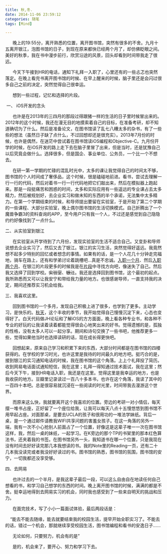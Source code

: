 ```yaml
---
title: 秋,冬.
date: 2014-11-06 23:59:12
categories: 随笔
tags: [Mind]

---
```

      晚上的19:55分，离开熟悉的位置，离开图书馆，突然有很多的不舍。九月十五离开银江，泡图书馆的日子，到现在原来都快已经两个月了，却仿佛眨眼之间。美好的秋季，我在书中漫步前行，欣赏沿途的风景，回头却看到时间带我走了很远。  

      今天下午接到HR的电话，通知下礼拜一入职了，心里还有的一些忐忑也突然落定。在晚上看完书离开图书馆的时候、在早上醒来的时候，脑子里还是会闪过很多自己之前的决定，突然觉得自己很幸运。

      想到一些过程，记忆和选择的片段。

 一、 iOS开发的念头

      也许是在2013年的三四月的那段过得跟猪一样的生活的日子里时候冒出来的。2012年的这个时候，我还在漫无目的地摸索着自己的目标，在准备考研，却不知道确切为了什么。然后是准备论文，在图书馆读了乱七八糟太多的杂书，有了一些些的想法（虽然日子缺了点什么，不过回想却还是很充实）。2013年7月份的时候，也许是偶然，在迷茫中尝试着在图书馆读iOS编程和Objective-C。九月份开学的时候，在iOS开发的路上走下去在脑子里冒了出来，但是当时，还是犹豫自己以后究竟会做什么。选择很多，但是国企、事业单位、公务员，一个比一个不想去。

      在研一第一学期的忙碌的混乱时光中，太多的课让我觉得自己的时间太不够，图书馆的个人时间成了奢侈品，这个时候，很是磕碰地前进。看书，尝试去理解一行一行的代码，然后对着书一行一行代码地把它们敲出来，然后在模拟器上跑起来。那是一段挺痛苦和困惑的时间，太多和实际应用有一些遥远的专业课占去太多精力，然后被规划好，去企业实习和做未知的东西的半个承诺，无法集中太多精力。在第一个学期结束的时候，和导师提出要留在实验室，于是开始了第二个学期的一些课程、大部分实验室，晚上偶尔图书馆的生活切换模式。自己折腾出了一个魔兽争霸3的资料查询的APP，至今用户只有我一个人，不过还是感觉到自己隐隐约约好像找到了一点什么。

二、从实验室到银江

      在实验室从开学待到了六月份，发现实验室的生活不适合自己。又变卦和导师说想去企业实习了，然后又去了银江。银江的实习生活，突然觉得好遥远。我竟然想不起多少特别的回忆或者想念的事情。如果有的话，是一个人花几十分钟走完福地，骑车在路上，还有和学弟讨论着跳槽吧...真是不忠诚。[入职一个月](http://dikeyking.lofter.com/post/3b896e_17f0a97)、然后[入职两个月](http://dikeyking.lofter.com/post/3b896e_1a1857f)、在银江的片段更多的时候我是在[片段](http://dikeyking.lofter.com/post/3b896e_2454385)中寻找方向吧，像迷失了自己。然后我又选择了回到学校。<span style="text-decoration:line-through;">实验室</span>、<span style="text-decoration:line-through;">银江</span>。我还是选择回到图书馆，这个最初的起点。我所熟悉而又可以让我安宁和带给我力量的地方。也很感谢导师，一直支持我的决定，期间还推荐实习机会给我。

三、我喜欢这里。

      回到图书馆的一个多月，发现自己积极上进了很多，也学到了更多。主动学习，是快乐的。[秋天](http://dikeyking.lofter.com/post/3b896e_296ed2e)，这个丰收的季节，我开始觉得自己慢慢沉淀下来，心态也变得好了。白天代码做JH论坛和了解iOS的方方面面，晚上看各种专业书，和各种不专业的好玩的让我读着读着都能觉得很会心地笑出来的好书。觉得遗憾的是，孤独的性格，没有太多人可以一起分享。期间和诗句交换了一些书吧，他推荐更多一些，觉得如果他当时也选择读研的话，现在成长得更快吧。

      回想起来，原来自己学习和积累下来的东西，大部分时间都是在图书馆的四楼获得的。在学校的学习时光，也许这里是我待的时间最久的地方吧。挺巧合的是，接到银江的实习通知电话的时候，我在图书馆的这个角落。上上个礼拜投了简历。收到网易电话面试通知短信，我在这里；礼拜一得知通过技术面试，我在这里；然后今天下午，接到HR电话入职，我还是在这里。觉得这里是我幸运的地方，也是我收获的地方。豆瓣里记录读过一百八十多本书，也许在这个角落，我读了其中的一百四十本吧。总是很容易就沉浸在一些阅读的时光里，时间带我去漫游这个世界。

      而原来这么快，我就要离开这个我喜欢的位置。旁边的考研一对小情侣，每天摆一堆书占座，正好留了一个座位给我，让我可以每天八点十五慢悠悠到图书馆不用早起占座。对面那桌，是要去UCLA的孩子和很用功的一堆法学妹纸。背后一桌，是一个通过邮件请教我WIFI共享问题的害羞女孩子。在这一角落的另外一端，我有一次不小心抢别人前面占了一个位置，好像这是这辈子唯一一次在图书馆这样，我，然后一桌的妹纸，一起学习。在K旁边的那个TP的书架里的那本红色算法书，还夹着我的书签。在图书馆另外一头，我知道书在哪一个位置，只是我现在没有时间去好好读完那几本我想读的书。我的Note里的Reading一页，还有二十几本我没读完或者我没好好读过的书。图书馆的熟悉，图书馆的氛围，图书馆的安宁，一切我都还没享受够。

四、去网易

      也许过去的一个半月，是我这辈子最后一段，可以这么自由自在地读任何自己想看的书，和学习自己想学的东西的时间。晚上离开图书馆的时候，满满的都是不舍。挺幸运地得到去网易实习的机会，同时我也感受到了一些来自明天的挑战和压力。

      在面完技术，写了小小一篇面试体验，最后两段话是：

    “能去不能去随缘，能去就要结束我的校园生活，提早开始全职实习了。不能去的话，错过一个机会，那就继续享受校园生活，图书馆编程和看书的安逸日子......

      无论如何，只要努力，机会有的是”  

      是的，机会来了，要开心、努力和学习下去。